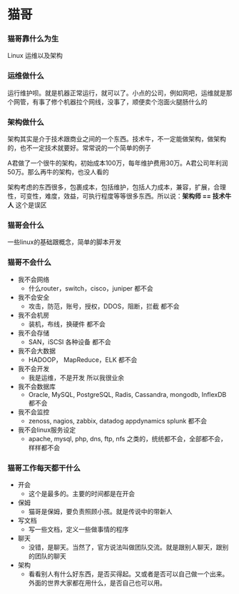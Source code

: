 # 猫哥

### 猫哥靠什么为生

Linux 运维以及架构

### 运维做什么

运行维护呗。就是机器正常运行，就可以了。小点的公司，例如网吧，运维就是那个网管，有事了修个机器拉个网线，没事了，顺便卖个泡面火腿肠什么的

### 架构做什么
架构其实是介于技术跟商业之间的一个东西。技术牛，不一定能做架构，做架构的，也不一定技术就要好。常常说的一个简单的例子

A君做了一个很牛的架构，初始成本100万，每年维护费用30万。A君公司年利润50万。那么再牛的架构，也没人看的

架构考虑的东西很多，包裹成本，包括维护，包括人力成本，兼容，扩展，合理性，可变性，难度，效益，可执行程度等等很多东西。所以说：**架构师 == 技术牛人** 这个是误区


### 猫哥会什么
一些linux的基础跟概念，简单的脚本开发

### 猫哥不会什么
* 我不会网络
	* 什么router，switch，cisco，juniper 都不会
* 我不会安全
	* 攻击，防范，账号，授权，DDOS，阻断，拦截 都不会
* 我不会机房
	* 装机，布线，换硬件 都不会
* 我不会存储
	* SAN，iSCSI 各种设备 都不会
* 我不会大数据
	* HADOOP， MapReduce，ELK 都不会
* 我不会开发
	* 我是运维，不是开发 所以我很业余
* 我不会数据库
	* Oracle, MySQL, PostgreSQL, Radis, Cassandra, mongodb, InflexDB 都不会
* 我不会监控
	* zenoss, nagios, zabbix, datadog appdynamics splunk 都不会
* 我不会linux服务设定
	* apache, mysql, php, dns, ftp, nfs 之类的，统统都不会，全部都不会，样样都不会

### 猫哥工作每天都干什么
* 开会
	* 这个是最多的。主要的时间都是在开会
* 保姆
	* 猫哥是保姆，要负责照顾小孩。就是传说中的带新人
* 写文档
	* 写一些文档，定义一些做事情的程序
* 聊天
	* 没错，是聊天。当然了，官方说法叫做团队交流。就是跟别人聊天，跟别的团队的聊天
* 架构
	* 看看别人有什么好东西，是否买得起。又或者是否可以自己做一个出来。外面的世界大家都在用什么，是否自己也可以用。

		

	